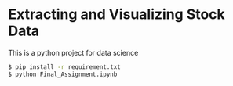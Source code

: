 # Extracting and Visualizing Stock Data
This is a python project for data science
```bash
$ pip install -r requirement.txt
$ python Final_Assignment.ipynb
```


